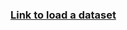 ### [Link to load a dataset](https://www.coursera.org/learn/ml-foundations/supplement/XkB9D/recommending-songs-assignment)
